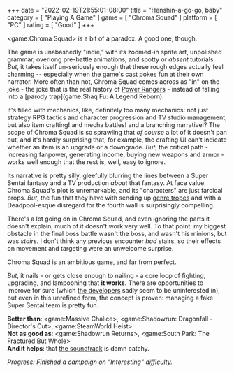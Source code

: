 +++
date = "2022-02-19T21:55:01-08:00"
title = "Henshin-a-go-go, baby"
category = [ "Playing A Game" ]
game = [ "Chroma Squad" ]
platform = [ "PC" ]
rating = [ "Good" ]
+++

<game:Chroma Squad> is a bit of a paradox.  A good one, though.

The game is unabashedly "indie," with its zoomed-in sprite art, unpolished grammar, overlong pre-battle animations, and spotty or <i>absent</i> tutorials.  <i>But</i>, it takes itself un-seriously enough that these rough edges actually feel charming -- especially when the game's cast pokes fun at their own narrator.  More often than not, Chroma Squad comes across as "in" on the joke - the joke that is the real history of <a href="https://en.wikipedia.org/wiki/Power_Rangers">Power Rangers</a> - instead of falling into a [parody trap](game:Shaq Fu: A Legend Reborn).

It's filled with mechanics, like, definitely too many mechanics: not just strategy RPG tactics and character progression and TV studio management, but also item crafting! and mecha battles! and a branching narrative!?  The scope of Chroma Squad is so sprawling that <i>of course</i> a lot of it doesn't pan out, and it's hardly surprising that, for example, the crafting UI can't indicate whether an item is an upgrade or a downgrade.  <i>But</i>, the critical path - increasing fanpower, generating income, buying new weapons and armor - works well enough that the rest is, well, easy to ignore.

Its narrative is pretty silly, gleefully blurring the lines between a Super Sentai fantasy and a TV production <i>about</i> that fantasy.  At face value, Chroma Squad's plot is unremarkable, and its "characters" are just farcical props.  <i>But</i>, the fun that they have with sending up <a href="https://tvtropes.org/pmwiki/pmwiki.php/Franchise/PowerRangers">genre tropes</a> and with a Deadpool-esque disregard for the fourth wall is surprisingly compelling.

There's a lot going on in Chroma Squad, and even ignoring the parts it doesn't explain, much of it doesn't work very well.  To that point: my biggest obstacle in the final boss battle wasn't the boss, and wasn't his minions, but was <i>stairs</i>.  I don't think any previous encounter <i>had</i> stairs, so their effects on movement and targeting were an unwelcome surprise.

Chroma Squad is an ambitious game, and far from perfect.

<i>But</i>, it nails - or gets close enough to nailing - a core loop of fighting, upgrading, and lampooning that <b>it works</b>.  There are opportunities to improve for sure (which <a href="https://www.beholdstudios.com.br/">the developers</a> sadly seem to be uninterested in), but even in this unrefined form, the concept is proven: managing a fake Super Sentai team is pretty fun.

<b>Better than</b>: <game:Massive Chalice>, <game:Shadowrun: Dragonfall - Director's Cut>, <game:SteamWorld Heist>  
<b>Not as good as</b>: <game:Shadowrun Returns>, <game:South Park: The Fractured But Whole>  
<b>And it helps</b>: that <a href="https://store.steampowered.com/app/363800/Chroma_Squad__Soundtrack/">the soundtrack</a> is damn catchy.

<i>Progress: Finished a campaign on "Interesting" difficulty.</i>
